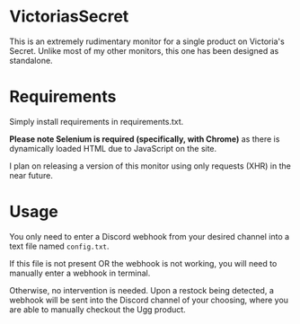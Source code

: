# VictoriasSecret
This is an extremely rudimentary monitor for a single product on Victoria's Secret. Unlike most of my other monitors, this one has been designed as standalone.

# Requirements
Simply install requirements in requirements.txt.
<p><strong>Please note Selenium is required (specifically, with Chrome)</strong> as there is dynamically loaded HTML due to JavaScript on the site.</p>
I plan on releasing a version of this monitor using only requests (XHR) in the near future.

# Usage
You only need to enter a Discord webhook from your desired channel into a text file named `config.txt`.

If this file is not present OR the webhook is not working, you will need to manually enter a webhook in terminal.

Otherwise, no intervention is needed. Upon a restock being detected, a webhook will be sent into the Discord channel of your choosing, where you are able to manually checkout the Ugg product.
